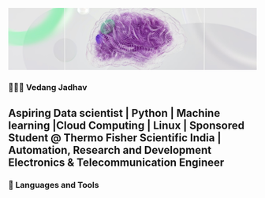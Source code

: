 ![MasterHead](https://github.com/vedangjadhav88/vedangjadhav88/blob/main/brain2.jpg)
### **🧑🏻‍💻 Vedang Jadhav**

Aspiring Data scientist | Python | Machine learning |Cloud Computing | Linux | Sponsored Student @ Thermo Fisher Scientific India | Automation, Research and Development Electronics & Telecommunication Engineer
---

### 🧰 Languages and Tools
<!--<img align="right" alt="original" width="400" src="https://github.com/vedangjadhav88/vedangjadhav88/blob/main/original.gif">

<!--
**vedangjadhav88/vedangjadhav88** is a ✨ _special_ ✨ repository because its `README.md` (this file) appears on your GitHub profile.

Here are some ideas to get you started:

- 🔭 I’m currently working on ...
- 🌱 I’m currently learning ...
- 👯 I’m looking to collaborate on ...
- 🤔 I’m looking for help with ...
- 💬 Ask me about ...
- 📫 How to reach me: ...
- 😄 Pronouns: ...
- ⚡ Fun fact: ...
-->
